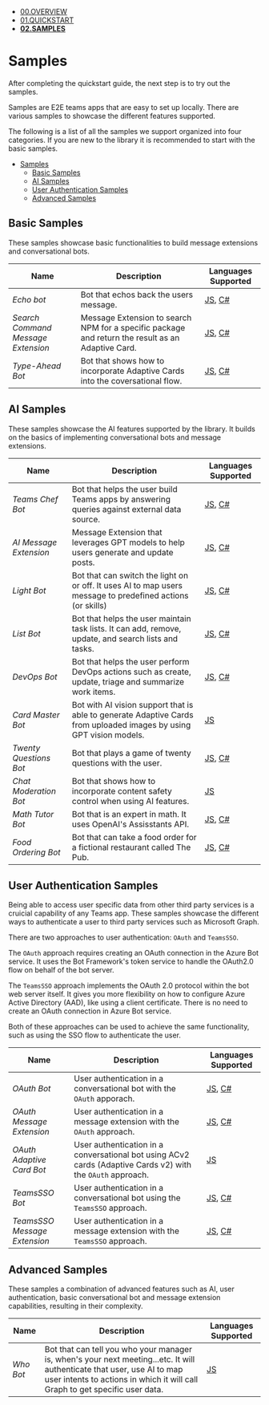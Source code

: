 - [00.OVERVIEW](./00.OVERVIEW.md)
- [01.QUICKSTART](./01.QUICKSTART.md)
- [**02.SAMPLES**](./02.SAMPLES.md)

# Samples

After completing the quickstart guide, the next step is to try out the samples. 

Samples are E2E teams apps that are easy to set up locally. There are various samples to showcase the different features supported.

The following is a list of all the samples we support organized into four categories. If you are new to the library it is recommended to start with the basic samples.

- [Samples](#samples)
  - [Basic Samples](#basic-samples)
  - [AI Samples](#ai-samples)
  - [User Authentication Samples](#user-authentication-samples)
  - [Advanced Samples](#advanced-samples)

## Basic Samples

These samples showcase basic functionalities to build message extensions and conversational bots.

| Name                               | Description                                                                                       | Languages Supported                                                                                                                                                                                              |
| ---------------------------------- | ------------------------------------------------------------------------------------------------- | ---------------------------------------------------------------------------------------------------------------------------------------------------------------------------------------------------------------- |
| *Echo bot*                         | Bot that echos back the users message.                                                            | [JS](https://github.com/microsoft/teams-ai/tree/main/js/samples/01.messaging.a.echoBot), [C#](https://github.com/microsoft/teams-ai/tree/main/dotnet/samples/01.messaging.echoBot)                               |
| *Search Command Message Extension* | Message Extension to search NPM for a specific package and return the result as an Adaptive Card. | [JS](https://github.com/microsoft/teams-ai/tree/main/js/samples/02.messageExtensions.a.searchCommand), [C#](https://github.com/microsoft/teams-ai/tree/main/dotnet/samples/02.messageExtensions.a.searchCommand) |
| *Type-Ahead Bot*                   | Bot that shows how to incorporate Adaptive Cards into the coversational flow.                     | [JS](https://github.com/microsoft/teams-ai/tree/main/js/samples/03.adaptiveCards.a.typeAheadBot), [C#](https://github.com/microsoft/teams-ai/tree/main/dotnet/samples/03.adaptiveCards.a.typeAheadBot)           |

## AI Samples

These samples showcase the AI features supported by the library. It builds on the basics of implementing conversational bots and message extensions.

| Name                   | Description                                                                                                         | Languages Supported                                                                                                                                                                                      |
| ---------------------- | ------------------------------------------------------------------------------------------------------------------- | -------------------------------------------------------------------------------------------------------------------------------------------------------------------------------------------------------- |
| *Teams Chef Bot*       | Bot that helps the user build Teams apps by answering queries against external data source.                         | [JS](https://github.com/microsoft/teams-ai/tree/main/js/samples/04.ai.a.teamsChefBot), [C#](https://github.com/microsoft/teams-ai/tree/main/dotnet/samples/04.ai.a.teamsChefBot)                         |
| *AI Message Extension* | Message Extension that leverages GPT models to help users generate and update posts.                                | [JS](https://github.com/microsoft/teams-ai/tree/main/js/samples/04.ai.b.messageExtensions.AI-ME), [C#](https://github.com/microsoft/teams-ai/tree/main/dotnet/samples/04.ai.b.messageExtensions.gptME)   |
| *Light Bot*            | Bot that can switch the light on or off. It uses AI to map users message to predefined actions (or skills)          | [JS](https://github.com/microsoft/teams-ai/tree/main/js/samples/04.ai.c.actionMapping.lightBot), [C#](https://github.com/microsoft/teams-ai/tree/main/dotnet/samples/04.ai.c.actionMapping.lightBot)     |
| *List Bot*             | Bot that helps the user maintain task lists. It can add, remove, update, and search lists and tasks.                | [JS](https://github.com/microsoft/teams-ai/tree/main/js/samples/04.ai.d.chainedActions.listBot), [C#](https://github.com/microsoft/teams-ai/tree/main/dotnet/samples/04.ai.d.chainedActions.listBot)     |
| *DevOps Bot*           | Bot that helps the user perform DevOps actions such as create, update, triage and summarize work items.             | [JS](https://github.com/microsoft/teams-ai/tree/main/js/samples/04.ai.e.chainedActions.devOpsBot), [C#](https://github.com/microsoft/teams-ai/tree/main/dotnet/samples/04.ai.e.chainedActions.devOpsBot) |
| *Card Master Bot*      | Bot with AI vision support that is able to generate Adaptive Cards from uploaded images by using GPT vision models. | [JS](https://github.com/microsoft/teams-ai/tree/main/js/samples/04.ai.f.vision.cardMaster)                                                                                                               |
| *Twenty Questions Bot* | Bot that plays a game of twenty questions with the user.                                                            | [JS](https://github.com/microsoft/teams-ai/tree/main/js/samples/04.e.twentyQuestions), [C#](https://github.com/microsoft/teams-ai/tree/main/dotnet/samples/04.e.twentyQuestions)                         |
| *Chat Moderation Bot*  | Bot that shows how to incorporate content safety control when using AI features.                                    | [JS](https://github.com/microsoft/teams-ai/tree/main/js/samples/05.chatModeration)                                                                                                                       |
| *Math Tutor Bot*       | Bot that is an expert in math. It uses OpenAI's Assisstants API.                                                    | [JS](https://github.com/microsoft/teams-ai/tree/main/js/samples/06.assistants.a.mathBot), [C#](https://github.com/microsoft/teams-ai/tree/main/dotnet/samples/06.assistants.a.mathBot)                   |
| *Food Ordering Bot*    | Bot that can take a food order for a fictional restaurant called The Pub.                                           | [JS](https://github.com/microsoft/teams-ai/tree/main/js/samples/06.assistants.b.orderBot), [C#](https://github.com/microsoft/teams-ai/tree/main/dotnet/samples/06.assistants.b.orderBot)                 |

## User Authentication Samples

Being able to access user specific data from other third party services is a cruicial capability of any Teams app. These samples showcase the different ways to authenticate a user to third party services such as Microsoft Graph.

There are two approaches to user authentication: `OAuth` and `TeamsSSO`.

The `OAuth` approach requires creating an OAuth connection in the Azure Bot service. It uses the Bot Framework's token service to handle the OAuth2.0 flow on behalf of the bot server.

The `TeamsSSO` approach implements the OAuth 2.0 protocol within the bot web server itself. It gives you more flexibility on how to configure Azure Active Directory (AAD), like using a client certificate. There is no need to create an OAuth connection in Azure Bot service.

Both of these approaches can be used to achieve the same functionality, such as using the SSO flow to authenticate the user.

| Name                         | Description                                                                                                 | Languages Supported                                                                                                                                                                                        |
| ---------------------------- | ----------------------------------------------------------------------------------------------------------- | ---------------------------------------------------------------------------------------------------------------------------------------------------------------------------------------------------------- |
| *OAuth Bot*                  | User authentication in a conversational bot with the `OAuth` apporach.                                      | [JS](https://github.com/microsoft/teams-ai/tree/main/js/samples/06.auth.oauth.bot), [C#](https://github.com/microsoft/teams-ai/tree/main/dotnet/samples/06.auth.oauth.bot)                                 |
| *OAuth Message Extension*    | User authentication in a message extension with the `OAuth` approach.                                       | [JS](https://github.com/microsoft/teams-ai/tree/main/js/samples/06.auth.oauth.messageExtension), [C#](https://github.com/microsoft/teams-ai/tree/main/dotnet/samples/06.auth.oauth.messageExtension)       |
| *OAuth Adaptive Card Bot*    | User authentication in a conversational bot using ACv2 cards (Adaptive Cards v2) with the `OAuth` approach. | [JS](https://github.com/microsoft/teams-ai/tree/main/js/samples/06.auth.oauth.adaptiveCard)                                                                                                                |
| *TeamsSSO Bot*               | User authentication in a conversational bot using the `TeamsSSO` approach.                                  | [JS](https://github.com/microsoft/teams-ai/tree/main/js/samples/06.auth.teamsSSO.bot), [C#](https://github.com/microsoft/teams-ai/tree/main/dotnet/samples/06.auth.teamsSSO.bot)                           |
| *TeamsSSO Message Extension* | User authentication in a message extension with the `TeamsSSO` approach.                                    | [JS](https://github.com/microsoft/teams-ai/tree/main/js/samples/06.auth.teamsSSO.messageExtension), [C#](https://github.com/microsoft/teams-ai/tree/main/dotnet/samples/06.auth.teamsSSO.messageExtension) |

## Advanced Samples

These samples a combination of advanced features such as AI, user authentication, basic conversational bot and message extension capabilities, resulting in their complexity.

| Name      | Description                                                                                                                                                                                             | Languages Supported                                                        |
| --------- | ------------------------------------------------------------------------------------------------------------------------------------------------------------------------------------------------------- | -------------------------------------------------------------------------- |
| *Who Bot* | Bot that can tell you who your manager is, when's your next meeting...etc. It will authenticate that user, use AI to map user intents to actions in which it will call Graph to get specific user data. | [JS](https://github.com/microsoft/teams-ai/tree/main/js/samples/07.whoBot) |
